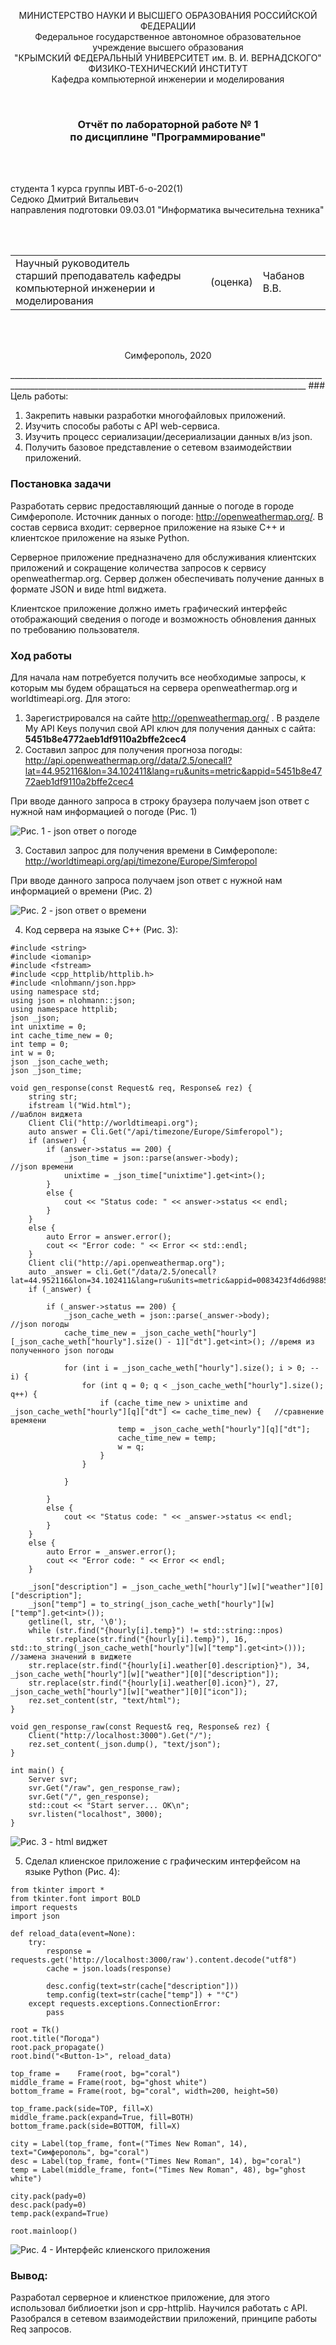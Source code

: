 <p align="center">МИНИСТЕРСТВО НАУКИ  И ВЫСШЕГО ОБРАЗОВАНИЯ РОССИЙСКОЙ ФЕДЕРАЦИИ<br>
Федеральное государственное автономное образовательное учреждение высшего образования<br>
"КРЫМСКИЙ ФЕДЕРАЛЬНЫЙ УНИВЕРСИТЕТ им. В. И. ВЕРНАДСКОГО"<br>
ФИЗИКО-ТЕХНИЧЕСКИЙ ИНСТИТУТ<br>
Кафедра компьютерной инженерии и моделирования</p>
<br>
<h3 align="center">Отчёт по лабораторной работе № 1<br> по дисциплине "Программирование"</h3>
<br><br>
<p>студента 1 курса группы ИВТ-б-о-202(1)<br>
Седюко Дмитрий Витальевич<br>
направления подготовки 09.03.01 "Информатика вычесительна техника"</p>
<br><br>
<table>
<tr><td>Научный руководитель<br> старший преподаватель кафедры<br> компьютерной инженерии и моделирования</td>
<td>(оценка)</td>
<td>Чабанов В.В.</td>
</tr>
</table>
<br><br>
<p align="center">Симферополь, 2020</p>
________________________________________________________________________________________________________________________________________________________
### Цель работы:

1. Закрепить навыки разработки многофайловыx приложений.
2. Изучить способы работы с API web-сервиса.
3. Изучить процесс сериализации/десериализации данных в/из json.
4. Получить базовое представление о сетевом взаимодействии приложений.

### Постановка задачи
Разработать сервис предоставляющий данные о погоде в городе Симферополе. Источник данных о погоде: http://openweathermap.org/. В состав сервиса входит: серверное приложение на языке С++ и клиентское приложение на языке Python.

Серверное приложение предназначено для обслуживания клиентских приложений и сокращение количества запросов к сервису openweathermap.org. Сервер должен обеспечивать получение данных в формате JSON и виде html виджета.

Клиентское приложение должно иметь графический интерфейс отображающий сведения о погоде и возможность обновления данных по требованию пользователя.
### Ход работы
Для начала нам потребуется получить все необходимые запросы, к которым мы будем обращаться на сервера openweathermap.org и worldtimeapi.org. Для этого:
1. Зарегистрировался на сайте http://openweathermap.org/ . В разделе My API Keys получил свой API ключ для получения данных с сайта: **5451b8e4772aeb1df9110a2bffe2cec4**
2. Составил запрос для получения прогноза погоды: http://api.openweathermap.org//data/2.5/onecall?lat=44.952116&lon=34.102411&lang=ru&units=metric&appid=5451b8e4772aeb1df9110a2bffe2cec4

При вводе данного запроса в строку браузера получаем json ответ с нужной нам информацией о погоде (Рис. 1)

![Рис. 1 - json ответ о погоде](C:\Users\User\Desktop\Programming\Lab\01\Pictures\01.png)

3. Составил запрос для получения времени в Симферополе: http://worldtimeapi.org/api/timezone/Europe/Simferopol

При вводе данного запроса получаем json ответ с нужной нам информацией о времени (Рис. 2)

![Рис. 2 - json ответ о времени](C:\Users\User\Desktop\Programming\Lab\01\Pictures\02.png)

4. Код сервера на языке С++ (Рис. 3):

```#include <iostream>
#include <string>
#include <iomanip>
#include <fstream>
#include <cpp_httplib/httplib.h>
#include <nlohmann/json.hpp>
using namespace std;
using json = nlohmann::json;
using namespace httplib;
json _json;
int unixtime = 0;
int cache_time_new = 0;
int temp = 0;
int w = 0;
json _json_cache_weth;
json _json_time;

void gen_response(const Request& req, Response& rez) {
	string str;
	ifstream l("Wid.html");                                                    //шаблон виджета
	Client Cli("http://worldtimeapi.org");										
	auto answer = Cli.Get("/api/timezone/Europe/Simferopol");						
	if (answer) {																	
		if (answer->status == 200) {											
			_json_time = json::parse(answer->body);								//json времени
			unixtime = _json_time["unixtime"].get<int>();
		}
		else {
			cout << "Status code: " << answer->status << endl;
		}
	}
	else {
		auto Error = answer.error();
		cout << "Error code: " << Error << std::endl;
	}
	Client cli("http://api.openweathermap.org");
	auto _answer = cli.Get("/data/2.5/onecall?lat=44.952116&lon=34.102411&lang=ru&units=metric&appid=0083423f4d6d9885477d9ae0b151ab8f");
	if (_answer) {

		if (_answer->status == 200) {
			_json_cache_weth = json::parse(_answer->body);						//json погоды
			cache_time_new = _json_cache_weth["hourly"][_json_cache_weth["hourly"].size() - 1]["dt"].get<int>(); //время из полученного json погоды

			for (int i = _json_cache_weth["hourly"].size(); i > 0; --i) {
				for (int q = 0; q < _json_cache_weth["hourly"].size(); q++) {
					if (cache_time_new > unixtime and _json_cache_weth["hourly"][q]["dt"] <= cache_time_new) {   //сравнение времяени
						temp = _json_cache_weth["hourly"][q]["dt"];												
						cache_time_new = temp;
						w = q;
					}
				}

			}

		}
		else {
			cout << "Status code: " << _answer->status << endl;
		}
	}
	else {
		auto Error = _answer.error();
		cout << "Error code: " << Error << endl;
	}

	_json["description"] = _json_cache_weth["hourly"][w]["weather"][0]["description"];
	_json["temp"] = to_string(_json_cache_weth["hourly"][w]["temp"].get<int>());
	getline(l, str, '\0');
	while (str.find("{hourly[i].temp}") != std::string::npos)
		str.replace(str.find("{hourly[i].temp}"), 16, std::to_string(_json_cache_weth["hourly"][w]["temp"].get<int>()));				//замена значений в виджете
	str.replace(str.find("{hourly[i].weather[0].description}"), 34, _json_cache_weth["hourly"][w]["weather"][0]["description"]);				
	str.replace(str.find("{hourly[i].weather[0].icon}"), 27, _json_cache_weth["hourly"][w]["weather"][0]["icon"]);
	rez.set_content(str, "text/html");
}

void gen_response_raw(const Request& req, Response& rez) {
	Client("http://localhost:3000").Get("/");
	rez.set_content(_json.dump(), "text/json");
}

int main() {
	Server svr;
	svr.Get("/raw", gen_response_raw);
	svr.Get("/", gen_response);
	std::cout << "Start server... OK\n";
	svr.listen("localhost", 3000);
}
```

![Рис. 3 - html виджет](C:\Users\User\Desktop\Programming\Lab\01\Pictures\03.png)

5. Сделал клиенское приложение с графическим интерфейсом на языке Python (Рис. 4):



```
from tkinter import *
from tkinter.font import BOLD
import requests
import json

def reload_data(event=None):
	try:
		response = requests.get('http://localhost:3000/raw').content.decode("utf8")
		cache = json.loads(response)

		desc.config(text=str(cache["description"]))
		temp.config(text=str(cache["temp"]) + "°C")
	except requests.exceptions.ConnectionError:
		pass

root = Tk()
root.title("Погода")
root.pack_propagate()
root.bind("<Button-1>", reload_data)

top_frame =    Frame(root, bg="coral")
middle_frame = Frame(root, bg="ghost white")
bottom_frame = Frame(root, bg="coral", width=200, height=50)

top_frame.pack(side=TOP, fill=X)
middle_frame.pack(expand=True, fill=BOTH)
bottom_frame.pack(side=BOTTOM, fill=X)

city = Label(top_frame, font=("Times New Roman", 14), text="Симферополь", bg="coral")
desc = Label(top_frame, font=("Times New Roman", 14), bg="coral")
temp = Label(middle_frame, font=("Times New Roman", 48), bg="ghost white")

city.pack(pady=0)
desc.pack(pady=0)
temp.pack(expand=True)

root.mainloop()
```

![Рис. 4 - Интерфейс клиенского приложения](C:\Users\User\Desktop\Programming\Lab\01\Pictures\05.png)

### Вывод:
Разработал серверное и клиенсткое приложение, для этого использовал библиоетки json и cpp-httplib. Научился работать с API. Разобрался в сетевом взаимодействии приложений, принципе работы Req запросов.
